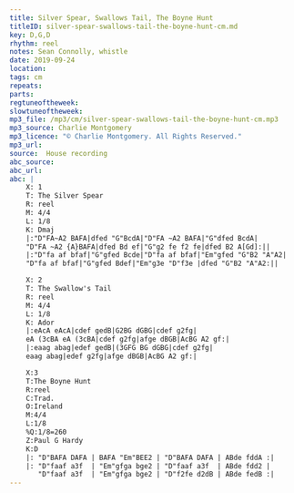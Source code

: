 ```yaml
---
title: Silver Spear, Swallows Tail, The Boyne Hunt
titleID: silver-spear-swallows-tail-the-boyne-hunt-cm.md
key: D,G,D
rhythm: reel
notes: Sean Connolly, whistle
date: 2019-09-24
location:
tags: cm
repeats:
parts:
regtuneoftheweek:
slowtuneoftheweek:
mp3_file: /mp3/cm/silver-spear-swallows-tail-the-boyne-hunt-cm.mp3
mp3_source: Charlie Montgomery
mp3_licence: "© Charlie Montgomery. All Rights Reserved."
mp3_url:
source:  House recording
abc_source:
abc_url:
abc: |
    X: 1
    T: The Silver Spear
    R: reel
    M: 4/4
    L: 1/8
    K: Dmaj
    |:"D"FA~A2 BAFA|dfed "G"BcdA|"D"FA ~A2 BAFA|"G"dfed BcdA|
    "D"FA ~A2 {A}BAFA|dfed Bd ef|"G"g2 fe f2 fe|dfed B2 A[Gd]:||
    |:"D"fa af bfaf|"G"gfed Bcde|"D"fa af bfaf|"Em"gfed "G"B2 "A"A2|
    "D"fa af bfaf|"G"gfed Bdef|"Em"g3e "D"f3e |dfed "G"B2 "A"A2:||

    X: 2
    T: The Swallow's Tail
    R: reel
    M: 4/4
    L: 1/8
    K: Ador
    |:eAcA eAcA|cdef gedB|G2BG dGBG|cdef g2fg|
    eA (3cBA eA (3cBA|cdef g2fg|afge dBGB|AcBG A2 gf:|
    |:eaag abag|edef gedB|(3GFG BG dGBG|cdef g2fg|
    eaag abag|edef g2fg|afge dBGB|AcBG A2 gf:|

    X:3
    T:The Boyne Hunt
    R:reel
    C:Trad.
    O:Ireland
    M:4/4
    L:1/8
    %Q:1/8=260
    Z:Paul G Hardy
    K:D
    |: "D"BAFA DAFA | BAFA "Em"BEE2 | "D"BAFA DAFA | ABde fddA :|
    |: "D"faaf a3f  | "Em"gfga bge2 | "D"faaf a3f  | ABde fdd2 |
       "D"faaf a3f  | "Em"gfga bge2 | "D"f2fe d2dB | ABde fedB :|
---
```

